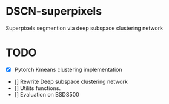 # DSCN-superpixels
 Superpixels segmention via deep subspace clustering network

# TODO
- [x] Pytorch Kmeans clustering implementation
- [] Rewrite Deep subspace clustering network
- [] Utilits functions.
- [] Evaluation on BSDS500
